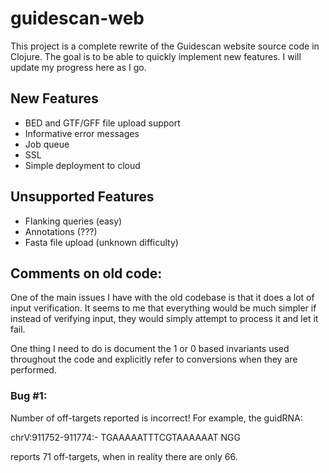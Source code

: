 # guidescan-web

This project is a complete rewrite of the Guidescan website source
code in Clojure. The goal is to be able to quickly implement new
features. I will update my progress here as I go.

## New Features

- BED and GTF/GFF file upload support
- Informative error messages
- Job queue
- SSL
- Simple deployment to cloud

## Unsupported Features

- Flanking queries (easy)
- Annotations (???)
- Fasta file upload (unknown difficulty)

## Comments on old code:

One of the main issues I have with the old codebase is that it does a
lot of input verification. It seems to me that everything would be
much simpler if instead of verifying input, they would simply attempt
to process it and let it fail.

One thing I need to do is document the 1 or 0 based invariants used
throughout the code and explicitly refer to conversions when they are
performed.

### Bug #1:

Number of off-targets reported is incorrect! For example,
the guidRNA:

chrV:911752-911774:-	TGAAAAATTTCGTAAAAAAT NGG	

reports 71 off-targets, when in reality there are only 66.
